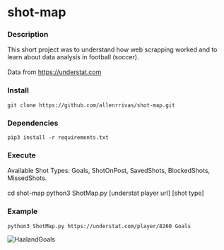 # shot-map

### Description

This short project was to understand how web scrapping worked and to learn about data analysis in football (soccer). <br><br>
Data from https://understat.com <br>

### Install

    git clone https://github.com/allenrrivas/shot-map.git

### Dependencies

    pip3 install -r requirements.txt

### Execute

Available Shot Types: Goals, ShotOnPost, SavedShots, BlockedShots, MissedShots. <br><br>
cd shot-map
python3 ShotMap.py [understat player url] [shot type]

### Example

    python3 ShotMap.py https://understat.com/player/8260 Goals

![HaalandGoals](https://github.com/allenrrivas/shot-map/assets/44716681/35e36f90-8f0d-4a67-9513-b9823646f5ee)
